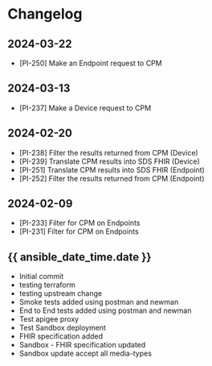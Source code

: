 # Changelog

## 2024-03-22
- [PI-250] Make an Endpoint request to CPM

## 2024-03-13
- [PI-237] Make a Device request to CPM

## 2024-02-20
- [PI-238] Filter the results returned from CPM (Device)
- [PI-239] Translate CPM results into SDS FHIR (Device)
- [PI-251] Translate CPM results into SDS FHIR (Endpoint)
- [PI-252] Filter the results returned from CPM (Endpoint)

## 2024-02-09
- [PI-233] Filter for CPM on Endpoints
- [PI-231] Filter for CPM on Endpoints

## {{ ansible_date_time.date }}
* Initial commit
* testing terraform
* testing upstream change
* Smoke tests added using postman and newman
* End to End tests added using postman and newman
* Test apigee proxy
* Test Sandbox deployment
* FHIR specification added
* Sandbox - FHIR specification updated
* Sandbox update accept all media-types

